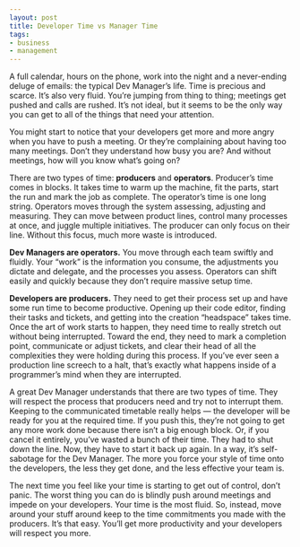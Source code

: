 ```yaml
---
layout: post
title: Developer Time vs Manager Time
tags:
- business
- management
---
```

A full calendar, hours on the phone, work into the night and a never-ending deluge of emails: the typical Dev Manager’s life. Time is precious and scarce. It’s also very fluid. You’re jumping from thing to thing; meetings get pushed and calls are rushed. It’s not ideal, but it seems to be the only way you can get to all of the things that need your attention.

You might start to notice that your developers get more and more angry when you have to push a meeting. Or they’re complaining about having too many meetings. Don’t they understand how busy you are? And without meetings, how will you know what’s going on?

There are two types of time: **producers** and **operators**. Producer’s time comes in blocks. It takes time to warm up the machine, fit the parts, start the run and mark the job as complete. The operator’s time is one long string. Operators moves through the system assessing, adjusting and measuring. They can move between product lines, control many processes at once, and juggle multiple initiatives. The producer can only focus on their line. Without this focus, much more waste is introduced.

**Dev Managers are operators.** You move through each team swiftly and fluidly. Your “work” is the information you consume, the adjustments you dictate and delegate, and the processes you assess. Operators can shift easily and quickly because they don’t require massive setup time.

**Developers are producers.** They need to get their process set up and have some run time to become productive. Opening up their code editor, finding their tasks and tickets, and getting into the creation “headspace” takes time. Once the art of work starts to happen, they need time to really stretch out without being interrupted. Toward the end, they need to mark a completion point, communicate or adjust tickets, and clear their head of all the complexities they were holding during this process. If you’ve ever seen a production line screech to a halt, that’s exactly what happens inside of a programmer’s mind when they are interrupted.

A great Dev Manager understands that there are two types of time. They will respect the process that producers need and try not to interrupt them. Keeping to the communicated timetable really helps — the developer will be ready for you at the required time. If you push this, they’re not going to get any more work done because there isn’t a big enough block. Or, if you cancel it entirely, you’ve wasted a bunch of their time. They had to shut down the line. Now, they have to start it back up again. In a way, it’s self-sabotage for the Dev Manager. The more you force your style of time onto the developers, the less they get done, and the less effective your team is.

The next time you feel like your time is starting to get out of control, don’t panic. The worst thing you can do is blindly push around meetings and impede on your developers. Your time is the most fluid. So, instead, move around your stuff around keep to the time commitments you made with the producers. It’s that easy. You’ll get more productivity and your developers will respect you more.